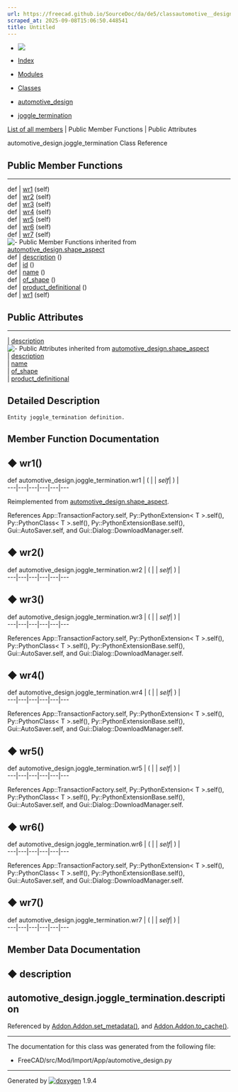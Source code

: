 ```yaml
---
url: https://freecad.github.io/SourceDoc/da/de5/classautomotive__design_1_1joggle__termination.html
scraped_at: 2025-09-08T15:06:50.448541
title: Untitled
---
```


  * [ ![](https://www.freecad.org/svg/logo-freecad.svg) ](https://freecadweb.org "FreeCAD")
  * [Index](../../index.html "Index")
  * [Modules](../../modules.html "Modules list")
  * [Classes](../../annotated.html "Annotated list")

  * [automotive_design](../../d4/ddf/namespaceautomotive__design.html)
  * [joggle_termination](../../da/de5/classautomotive__design_1_1joggle__termination.html)

[List of all members](../../d9/dd1/classautomotive__design_1_1joggle__termination-members.html) | Public Member Functions | Public Attributes

automotive_design.joggle_termination Class Reference

##  Public Member Functions  
  
---  
def | [wr1](../../da/de5/classautomotive__design_1_1joggle__termination.html#af6b7333857d529917c2a56597726f411) (self)  
def | [wr2](../../da/de5/classautomotive__design_1_1joggle__termination.html#ac3df0f01cb44b6068d55538fd92a15b6) (self)  
def | [wr3](../../da/de5/classautomotive__design_1_1joggle__termination.html#a2f1f85e1b5e4ff0542536d11741dc9ee) (self)  
def | [wr4](../../da/de5/classautomotive__design_1_1joggle__termination.html#a578388ec5432be1f9986a4c5252f2242) (self)  
def | [wr5](../../da/de5/classautomotive__design_1_1joggle__termination.html#a74e485579b933fe9dec2ad38b6b39465) (self)  
def | [wr6](../../da/de5/classautomotive__design_1_1joggle__termination.html#ab658201fe4e93ce785942676668f01aa) (self)  
def | [wr7](../../da/de5/classautomotive__design_1_1joggle__termination.html#a81b7ce51327f062f2724d4c5a2c57303) (self)  
![-](../../closed.png) Public Member Functions inherited from
[automotive_design.shape_aspect](../../d5/d43/classautomotive__design_1_1shape__aspect.html)  
def | [description](../../d5/d43/classautomotive__design_1_1shape__aspect.html#a2d3cbacdee4b4a23c48e6e8682be5097) ()  
def | [id](../../d5/d43/classautomotive__design_1_1shape__aspect.html#a908575200aa127fee70d8efefc5ff7b2) ()  
def | [name](../../d5/d43/classautomotive__design_1_1shape__aspect.html#a3497533cc144728ba5eaedf0d315ef72) ()  
def | [of_shape](../../d5/d43/classautomotive__design_1_1shape__aspect.html#a4369599788e3702c80ccf6a2ed9d81fc) ()  
def | [product_definitional](../../d5/d43/classautomotive__design_1_1shape__aspect.html#ae2d34da10e91db476c7445b2525172d4) ()  
def | [wr1](../../d5/d43/classautomotive__design_1_1shape__aspect.html#afaf0ba0242d7b61388638ad5968f48f8) (self)  
  
##  Public Attributes  
  
---  
|
[description](../../da/de5/classautomotive__design_1_1joggle__termination.html#a05d742e4c767fd02c0e77cd00e8a0585)  
![-](../../closed.png) Public Attributes inherited from
[automotive_design.shape_aspect](../../d5/d43/classautomotive__design_1_1shape__aspect.html)  
|
[description](../../d5/d43/classautomotive__design_1_1shape__aspect.html#afbfbbcdbba354ef8f47480a40487c967)  
|
[name](../../d5/d43/classautomotive__design_1_1shape__aspect.html#a9f75336c7a542a886597e5c1f97e40a8)  
|
[of_shape](../../d5/d43/classautomotive__design_1_1shape__aspect.html#a8968baa97d9b01370bd48e9b013a9b5f)  
|
[product_definitional](../../d5/d43/classautomotive__design_1_1shape__aspect.html#a74f491d0f946e301a43bc04dc72dfd20)  
  
## Detailed Description

    
    
    Entity joggle_termination definition.

## Member Function Documentation

## ◆ wr1()

def automotive_design.joggle_termination.wr1  | ( |  | _self_| ) |   
---|---|---|---|---|---  
  
Reimplemented from
[automotive_design.shape_aspect](../../d5/d43/classautomotive__design_1_1shape__aspect.html#afaf0ba0242d7b61388638ad5968f48f8).

References App::TransactionFactory.self, Py::PythonExtension< T >.self(),
Py::PythonClass< T >.self(), Py::PythonExtensionBase.self(),
Gui::AutoSaver.self, and Gui::Dialog::DownloadManager.self.

## ◆ wr2()

def automotive_design.joggle_termination.wr2  | ( |  | _self_| ) |   
---|---|---|---|---|---  
  
## ◆ wr3()

def automotive_design.joggle_termination.wr3  | ( |  | _self_| ) |   
---|---|---|---|---|---  
  
References App::TransactionFactory.self, Py::PythonExtension< T >.self(),
Py::PythonClass< T >.self(), Py::PythonExtensionBase.self(),
Gui::AutoSaver.self, and Gui::Dialog::DownloadManager.self.

## ◆ wr4()

def automotive_design.joggle_termination.wr4  | ( |  | _self_| ) |   
---|---|---|---|---|---  
  
References App::TransactionFactory.self, Py::PythonExtension< T >.self(),
Py::PythonClass< T >.self(), Py::PythonExtensionBase.self(),
Gui::AutoSaver.self, and Gui::Dialog::DownloadManager.self.

## ◆ wr5()

def automotive_design.joggle_termination.wr5  | ( |  | _self_| ) |   
---|---|---|---|---|---  
  
References App::TransactionFactory.self, Py::PythonExtension< T >.self(),
Py::PythonClass< T >.self(), Py::PythonExtensionBase.self(),
Gui::AutoSaver.self, and Gui::Dialog::DownloadManager.self.

## ◆ wr6()

def automotive_design.joggle_termination.wr6  | ( |  | _self_| ) |   
---|---|---|---|---|---  
  
References App::TransactionFactory.self, Py::PythonExtension< T >.self(),
Py::PythonClass< T >.self(), Py::PythonExtensionBase.self(),
Gui::AutoSaver.self, and Gui::Dialog::DownloadManager.self.

## ◆ wr7()

def automotive_design.joggle_termination.wr7  | ( |  | _self_| ) |   
---|---|---|---|---|---  
  
## Member Data Documentation

## ◆ description

automotive_design.joggle_termination.description  
---  
  
Referenced by
[Addon.Addon.set_metadata()](../../d8/d91/classAddon_1_1Addon.html#a799523f4861c30f1516a59602d5b77cd),
and
[Addon.Addon.to_cache()](../../d8/d91/classAddon_1_1Addon.html#aba84dd320889a7cb37c99a8b8cdc87f5).

* * *

The documentation for this class was generated from the following file:

  * FreeCAD/src/Mod/Import/App/automotive_design.py

* * *

Generated by
[![doxygen](../../doxygen.svg)](https://www.doxygen.org/index.html) 1.9.4

